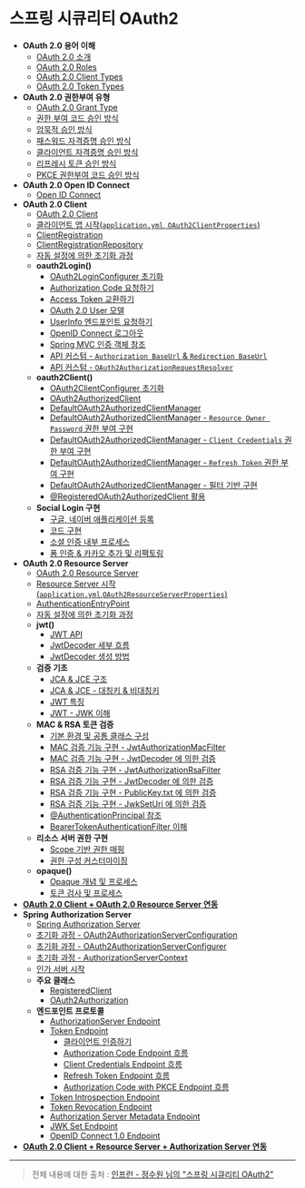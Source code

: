 # 스프링 시큐리티 OAuth2

- **OAuth 2.0 용어 이해**
  - [OAuth 2.0 소개](https://github.com/genesis12345678/TIL/blob/main/Spring/security/oauth/%EC%9A%A9%EC%96%B4%EC%9D%B4%ED%95%B4/OAuth.md)
  - [OAuth 2.0 Roles](https://github.com/genesis12345678/TIL/blob/main/Spring/security/oauth/%EC%9A%A9%EC%96%B4%EC%9D%B4%ED%95%B4/Roles.md)
  - [OAuth 2.0 Client Types](https://github.com/genesis12345678/TIL/blob/main/Spring/security/oauth/%EC%9A%A9%EC%96%B4%EC%9D%B4%ED%95%B4/ClientTypes.md)
  - [OAuth 2.0 Token Types](https://github.com/genesis12345678/TIL/blob/main/Spring/security/oauth/%EC%9A%A9%EC%96%B4%EC%9D%B4%ED%95%B4/TokenTypes.md)
- **OAuth 2.0 권한부여 유형**
  - [OAuth 2.0 Grant Type](https://github.com/genesis12345678/TIL/blob/main/Spring/security/oauth/%EA%B6%8C%ED%95%9C%EB%B6%80%EC%97%AC/GrantType.md)
  - [권한 부여 코드 승인 방식](https://github.com/genesis12345678/TIL/blob/main/Spring/security/oauth/%EA%B6%8C%ED%95%9C%EB%B6%80%EC%97%AC/Authorization.md)
  - [암묵적 승인 방식](https://github.com/genesis12345678/TIL/blob/main/Spring/security/oauth/%EA%B6%8C%ED%95%9C%EB%B6%80%EC%97%AC/Implicit.md)
  - [패스워드 자격증명 승인 방식](https://github.com/genesis12345678/TIL/blob/main/Spring/security/oauth/%EA%B6%8C%ED%95%9C%EB%B6%80%EC%97%AC/Password.md)
  - [클라이언트 자격증명 승인 방식](https://github.com/genesis12345678/TIL/blob/main/Spring/security/oauth/%EA%B6%8C%ED%95%9C%EB%B6%80%EC%97%AC/Client.md)
  - [리프레시 토큰 승인 방식](https://github.com/genesis12345678/TIL/blob/main/Spring/security/oauth/%EA%B6%8C%ED%95%9C%EB%B6%80%EC%97%AC/RefreshToken.md)
  - [PKCE 권한부여 코드 승인 방식](https://github.com/genesis12345678/TIL/blob/main/Spring/security/oauth/%EA%B6%8C%ED%95%9C%EB%B6%80%EC%97%AC/PKCE.md)
- **OAuth 2.0 Open ID Connect**
  - [Open ID Connect](https://github.com/genesis12345678/TIL/blob/main/Spring/security/oauth/OpenID/OpenID.md)
- **OAuth 2.0 Client**
  - [OAuth 2.0 Client](https://github.com/genesis12345678/TIL/blob/main/Spring/security/oauth/OAuthClient/OAuthClient.md)
  - [클라이언트 앱 시작(`application.yml`, `OAuth2ClientProperties`)](https://github.com/genesis12345678/TIL/blob/main/Spring/security/oauth/OAuthClient/YmlProperties.md)
  - [ClientRegistration](https://github.com/genesis12345678/TIL/blob/main/Spring/security/oauth/OAuthClient/ClientRegistration.md)
  - [ClientRegistrationRepository](https://github.com/genesis12345678/TIL/blob/main/Spring/security/oauth/OAuthClient/ClientRegistrationRepository.md)
  - [자동 설정에 의한 초기화 과정](https://github.com/genesis12345678/TIL/blob/main/Spring/security/oauth/OAuthClient/AutoConfig.md)
  - **oauth2Login()**
    - [OAuth2LoginConfigurer 초기화](https://github.com/genesis12345678/TIL/blob/main/Spring/security/oauth/OAuth2Login/OAuth2LoginConfigurer.md)
    - [Authorization Code 요청하기](https://github.com/genesis12345678/TIL/blob/main/Spring/security/oauth/OAuth2Login/Authorization%20Code.md)
    - [Access Token 교환하기](https://github.com/genesis12345678/TIL/blob/main/Spring/security/oauth/OAuth2Login/Access%20Token.md)
    - [OAuth 2.0 User 모델](https://github.com/genesis12345678/TIL/blob/main/Spring/security/oauth/OAuth2Login/OAuthUser.md)
    - [UserInfo 엔드포인트 요청하기](https://github.com/genesis12345678/TIL/blob/main/Spring/security/oauth/OAuth2Login/UserInfo.md)
    - [OpenID Connect 로그아웃](https://github.com/genesis12345678/TIL/blob/main/Spring/security/oauth/OAuth2Login/OpenID%20Connect%20%EB%A1%9C%EA%B7%B8%EC%95%84%EC%9B%83.md)
    - [Spring MVC 인증 객체 참조](https://github.com/genesis12345678/TIL/blob/main/Spring/security/oauth/OAuth2Login/Spring%20MVC%20%EC%9D%B8%EC%A6%9D%20%EA%B0%9D%EC%B2%B4%20%EC%B0%B8%EC%A1%B0.md)
    - [API 커스텀 - `Authorization BaseUrl` & `Redirection BaseUrl`](https://github.com/genesis12345678/TIL/blob/main/Spring/security/oauth/OAuth2Login/API%EC%BB%A4%EC%8A%A4%ED%85%801.md)
    - [API 커스텀 - `OAuth2AuthorizationRequestResolver`](https://github.com/genesis12345678/TIL/blob/main/Spring/security/oauth/OAuth2Login/API%EC%BB%A4%EC%8A%A4%ED%85%802.md)
  - **oauth2Client()**
    - [OAuth2ClientConfigurer 초기화](https://github.com/genesis12345678/TIL/blob/main/Spring/security/oauth/OAuth2Client/OAuth2ClientConfigurer.md)
    - [OAuth2AuthorizedClient](https://github.com/genesis12345678/TIL/blob/main/Spring/security/oauth/OAuth2Client/OAuth2AuthorizedClient.md)
    - [DefaultOAuth2AuthorizedClientManager](https://github.com/genesis12345678/TIL/blob/main/Spring/security/oauth/OAuth2Client/DefaultOAuth2AuthorizedClientManager.md)
    - [DefaultOAuth2AuthorizedClientManager - `Resource Owner Password` 권한 부여 구현](https://github.com/genesis12345678/TIL/blob/main/Spring/security/oauth/OAuth2Client/Resource%20Owner%20Password.md)
    - [DefaultOAuth2AuthorizedClientManager - `Client Credentials` 권한 부여 구현](https://github.com/genesis12345678/TIL/blob/main/Spring/security/oauth/OAuth2Client/Client%20Credentials.md)
    - [DefaultOAuth2AuthorizedClientManager - `Refresh Token` 권한 부여 구현](https://github.com/genesis12345678/TIL/blob/main/Spring/security/oauth/OAuth2Client/Refresh%20Token.md)
    - [DefaultOAuth2AuthorizedClientManager - 필터 기반 구현](https://github.com/genesis12345678/TIL/blob/main/Spring/security/oauth/OAuth2Client/Filter.md)
    - [@RegisteredOAuth2AuthorizedClient 활용](https://github.com/genesis12345678/TIL/blob/main/Spring/security/oauth/OAuth2Client/%40RegisteredOAuth2AuthorizedClient.md)
  - **Social Login 구현**
    - [구글, 네이버 애플리케이션 등록](https://github.com/genesis12345678/TIL/blob/main/Spring/security/oauth/SocialLogin/Google_Naver.md)
    - [코드 구현](https://github.com/genesis12345678/TIL/blob/main/Spring/security/oauth/SocialLogin/code/Main.md)
    - [소셜 인증 내부 프로세스](https://github.com/genesis12345678/TIL/blob/main/Spring/security/oauth/SocialLogin/Process.md)
    - [폼 인증 & 카카오 추가 및 리팩토링](https://github.com/genesis12345678/TIL/blob/main/Spring/security/oauth/SocialLogin/Kakao/Main.md)
- **OAuth 2.0 Resource Server**
  - [OAuth 2.0 Resource Server](https://github.com/genesis12345678/TIL/blob/main/Spring/security/oauth/ResourceServer/Resource%20Server.md)
  - [Resource Server 시작(`application.yml`,`OAuth2ResourceServerProperties`)](https://github.com/genesis12345678/TIL/blob/main/Spring/security/oauth/ResourceServer/Properties.md)
  - [AuthenticationEntryPoint](https://github.com/genesis12345678/TIL/blob/main/Spring/security/oauth/ResourceServer/AuthenticationEntryPoint.md)
  - [자동 설정에 의한 초기화 과정](https://github.com/genesis12345678/TIL/blob/main/Spring/security/oauth/ResourceServer/%EC%9E%90%EB%8F%99%EC%84%A4%EC%A0%95%EC%B4%88%EA%B8%B0%ED%99%94.md)
  - **jwt()**
    - [JWT API](https://github.com/genesis12345678/TIL/blob/main/Spring/security/oauth/ResourceServer/jwt.md)
    - [JwtDecoder 세부 흐름](https://github.com/genesis12345678/TIL/blob/main/Spring/security/oauth/ResourceServer/Decoder%ED%9D%90%EB%A6%84.md)
    - [JwtDecoder 생성 방법](https://github.com/genesis12345678/TIL/blob/main/Spring/security/oauth/ResourceServer/Decoder%EC%83%9D%EC%84%B1.md)
  - **검증 기초**
    - [JCA & JCE 구조](https://github.com/genesis12345678/TIL/blob/main/Spring/security/oauth/%EA%B2%80%EC%A6%9D%EA%B8%B0%EC%B4%88/JCAJCE.md)
    - [JCA & JCE - 대칭키 & 비대칭키](https://github.com/genesis12345678/TIL/blob/main/Spring/security/oauth/%EA%B2%80%EC%A6%9D%EA%B8%B0%EC%B4%88/%EB%B9%84%EB%8C%80%EC%B9%AD%ED%82%A4.md)
    - [JWT 특징](https://github.com/genesis12345678/TIL/blob/main/Spring/security/oauth/%EA%B2%80%EC%A6%9D%EA%B8%B0%EC%B4%88/JWT.md)
    - [JWT - JWK 이해](https://github.com/genesis12345678/TIL/blob/main/Spring/security/oauth/%EA%B2%80%EC%A6%9D%EA%B8%B0%EC%B4%88/JWK.md)
  - **MAC & RSA 토큰 검증**
    - [기본 환경 및 공통 클래스 구성](https://github.com/genesis12345678/TIL/blob/main/Spring/security/oauth/MAC_RSA/%EA%B8%B0%EB%B3%B8%EC%84%A4%EC%A0%95.md)
    - [MAC 검증 기능 구현 - JwtAuthorizationMacFilter](https://github.com/genesis12345678/TIL/blob/main/Spring/security/oauth/MAC_RSA/JwtAuthorizationMacFilter.md)
    - [MAC 검증 기능 구현 - JwtDecoder 에 의한 검증](https://github.com/genesis12345678/TIL/blob/main/Spring/security/oauth/MAC_RSA/MAC_JwtDecoder.md)
    - [RSA 검증 기능 구현 - JwtAuthorizationRsaFilter](https://github.com/genesis12345678/TIL/blob/main/Spring/security/oauth/MAC_RSA/JwtAuthorizationRsaFilter.md)
    - [RSA 검증 기능 구현 - JwtDecoder 에 의한 검증](https://github.com/genesis12345678/TIL/blob/main/Spring/security/oauth/MAC_RSA/RSA_JwtDecoder.md)
    - [RSA 검증 기능 구현 - PublicKey.txt 에 의한 검증](https://github.com/genesis12345678/TIL/blob/main/Spring/security/oauth/MAC_RSA/PublicKey.md)
    - [RSA 검증 기능 구현 - JwkSetUri 에 의한 검증](https://github.com/genesis12345678/TIL/blob/main/Spring/security/oauth/MAC_RSA/JwkSetUri.md)
    - [@AuthenticationPrincipal 참조](https://github.com/genesis12345678/TIL/blob/main/Spring/security/oauth/MAC_RSA/AuthenticationPrincipal.md)
    - [BearerTokenAuthenticationFilter 이해](https://github.com/genesis12345678/TIL/blob/main/Spring/security/oauth/MAC_RSA/BearerTokenAuthenticationFilter.md)
  - **리소스 서버 권한 구현**
    - [Scope 기반 권한 매핑](https://github.com/genesis12345678/TIL/blob/main/Spring/security/oauth/ResourceServer/%EA%B6%8C%ED%95%9C%EB%A7%A4%ED%95%91/ScopeAuth.md)
    - [권한 구성 커스터마이징](https://github.com/genesis12345678/TIL/blob/main/Spring/security/oauth/ResourceServer/%EA%B6%8C%ED%95%9C%EB%A7%A4%ED%95%91/Custom.md)
  - **opaque()**
    - [Opaque 개념 및 프로세스](https://github.com/genesis12345678/TIL/blob/main/Spring/security/oauth/ResourceServer/opaque/Opaque.md)
    - [토큰 검사 및 프로세스](https://github.com/genesis12345678/TIL/blob/main/Spring/security/oauth/ResourceServer/opaque/Process.md)
- **[OAuth 2.0 Client + OAuth 2.0 Resource Server 연동](https://github.com/genesis12345678/TIL/blob/main/Spring/security/oauth/ResourceServer/%EC%97%B0%EB%8F%99/Main.md)**
- **Spring Authorization Server**
  - [Spring Authorization Server](https://github.com/genesis12345678/TIL/blob/main/Spring/security/oauth/SpringServer/SpringServer.md)
  - [초기화 과정 - OAuth2AuthorizationServerConfiguration](https://github.com/genesis12345678/TIL/blob/main/Spring/security/oauth/SpringServer/%EC%B4%88%EA%B8%B0%ED%99%94_1.md)
  - [초기화 과정 - OAuth2AuthorizationServerConfigurer](https://github.com/genesis12345678/TIL/blob/main/Spring/security/oauth/SpringServer/%EC%B4%88%EA%B8%B0%ED%99%94_2.md)
  - [초기화 과정 - AuthorizationServerContext](https://github.com/genesis12345678/TIL/blob/main/Spring/security/oauth/SpringServer/%EC%B4%88%EA%B8%B0%ED%99%94_3.md)
  - [인가 서버 시작](https://github.com/genesis12345678/TIL/blob/main/Spring/security/oauth/SpringServer/%EC%9D%B8%EA%B0%80%EC%84%9C%EB%B2%84.md)
  - **주요 클래스**
    - [RegisteredClient](https://github.com/genesis12345678/TIL/blob/main/Spring/security/oauth/SpringServer/Class/RegisteredClient.md)
    - [OAuth2Authorization](https://github.com/genesis12345678/TIL/blob/main/Spring/security/oauth/SpringServer/Class/OAuth2Authorization.md)
  - **엔드포인트 프로토콜**
    - [AuthorizationServer Endpoint](https://github.com/genesis12345678/TIL/blob/main/Spring/security/oauth/SpringServer/Endpoints/AuthorizationServer.md)
    - [Token Endpoint](https://github.com/genesis12345678/TIL/blob/main/Spring/security/oauth/SpringServer/Endpoints/TokenEndpoint.md)
      - [클라이언트 인증하기](https://github.com/genesis12345678/TIL/blob/main/Spring/security/oauth/SpringServer/Endpoints/TokenEndpoint.md#%ED%81%B4%EB%9D%BC%EC%9D%B4%EC%96%B8%ED%8A%B8-%EC%9D%B8%EC%A6%9D%ED%95%98%EA%B8%B0)
      - [Authorization Code Endpoint 흐름](https://github.com/genesis12345678/TIL/blob/main/Spring/security/oauth/SpringServer/Endpoints/AuthCode.md)
      - [Client Credentials Endpoint 흐름](https://github.com/genesis12345678/TIL/blob/main/Spring/security/oauth/SpringServer/Endpoints/ClientCredentials.md)
      - [Refresh Token Endpoint 흐름](https://github.com/genesis12345678/TIL/blob/main/Spring/security/oauth/SpringServer/Endpoints/RefreshToken.md)
      - [Authorization Code with PKCE Endpoint 흐름](https://github.com/genesis12345678/TIL/blob/main/Spring/security/oauth/SpringServer/Endpoints/AuthCodewithPKCE.md)
    - [Token Introspection Endpoint](https://github.com/genesis12345678/TIL/blob/main/Spring/security/oauth/SpringServer/Endpoints/Introspection.md)
    - [Token Revocation Endpoint](https://github.com/genesis12345678/TIL/blob/main/Spring/security/oauth/SpringServer/Endpoints/Revocation.md)
    - [Authorization Server Metadata Endpoint](https://github.com/genesis12345678/TIL/blob/main/Spring/security/oauth/SpringServer/Endpoints/Metadata.md#spring-authorization-server---%EC%97%94%EB%93%9C%ED%8F%AC%EC%9D%B8%ED%8A%B8-%ED%94%84%EB%A1%9C%ED%86%A0%EC%BD%9C)
    - [JWK Set Endpoint](https://github.com/genesis12345678/TIL/blob/main/Spring/security/oauth/SpringServer/Endpoints/Metadata.md#oauth2authorizationserverconfigurer)
    - [OpenID Connect 1.0 Endpoint](https://github.com/genesis12345678/TIL/blob/main/Spring/security/oauth/SpringServer/Endpoints/OpenID.md)
- **[OAuth 2.0 Client + Resource Server + Authorization Server 연동]()**
---

> 전체 내용에 대한 출처 : [인프런 - 정수원 님의 "스프링 시큐리티 OAuth2"](https://www.inflearn.com/course/%EC%A0%95%EC%88%98%EC%9B%90-%EC%8A%A4%ED%94%84%EB%A7%81-%EC%8B%9C%ED%81%90%EB%A6%AC%ED%8B%B0/dashboard)